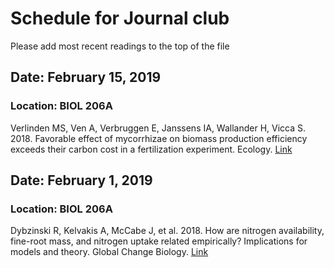 # Schedule for Journal club
Please add most recent readings to the top of the file

## Date: February 15, 2019
### Location: BIOL 206A
Verlinden MS, Ven A, Verbruggen E, Janssens IA, Wallander H, Vicca S. 2018. 
Favorable effect of mycorrhizae on biomass production efficiency exceeds their carbon 
cost in a fertilization experiment. Ecology.
[Link](https://esajournals.onlinelibrary.wiley.com/doi/10.1002/ecy.2502)

## Date: February 1, 2019
### Location: BIOL 206A
Dybzinski R, Kelvakis A, McCabe J, et al. 2018. How are nitrogen availability, 
fine-root mass, and nitrogen uptake related empirically? Implications for 
models and theory. Global Change Biology.
[Link](https://onlinelibrary.wiley.com/doi/10.1111/gcb.14541)